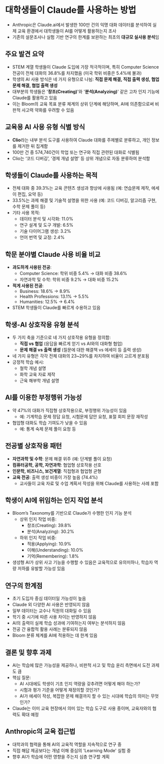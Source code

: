 # 대학생들이 Claude를 사용하는 방법 


* Anthropic은 Claude.ai에서 발생한 100만 건의 익명 대화 데이터를 분석하여 실제 교육 환경에서 대학생들이 AI를 어떻게 활용하는지 조사
* 기존의 설문조사나 실험 기반 연구의 한계를 보완하는 최초의 **대규모 실사용 분석**임

주요 발견 요약
--------

* STEM 계열 학생들이 Claude 도입에 가장 적극적이며, 특히 Computer Science 전공이 전체 대화의 36.8%를 차지했음 (미국 학위 비중은 5.4%에 불과)
* 학생의 AI 사용 방식은 네 가지 유형으로 나뉨: **직접 문제 해결, 직접 출력 생성, 협업 문제 해결, 협업 출력 생성**
* 대부분의 학생들은 '**창조(Creating)**'와 '**분석(Analyzing)**' 같은 고차 인지 기능에 Claude를 활용하고 있음
* 이는 Bloom의 교육 목표 분류 체계의 상위 단계에 해당하며, AI에 의존함으로써 비판적 사고력 약화를 우려할 수 있음

교육용 AI 사용 유형 식별 방식
------------------

* **Clio**라는 내부 분석 도구를 사용하여 Claude 대화를 주제별로 분류하고, 개인 정보를 제거한 뒤 집계함
* 100만 건 중 574,740건이 학업 또는 연구와 직접 관련된 대화로 식별됨
* Clio는 ‘코드 디버깅’, ‘경제 개념 설명’ 등 상위 개념으로 자동 분류하여 분석함

학생들이 Claude를 사용하는 목적
--------------------

* 전체 대화 중 39.3%는 교육 콘텐츠 생성과 향상에 사용됨 (예: 연습문제 제작, 에세이 편집, 요약 등)
* 33.5%는 과제 해결 및 기술적 설명을 위한 사용 (예: 코드 디버깅, 알고리즘 구현, 수학 문제 풀이 등)
* 기타 사용 목적:
  + 데이터 분석 및 시각화: 11.0%
  + 연구 설계 및 도구 개발: 6.5%
  + 기술 다이어그램 생성: 3.2%
  + 언어 번역 및 교정: 2.4%

학문 분야별 Claude 사용 비율 비교
----------------------

* **과도하게 사용된 전공**:
  + Computer Science: 학위 비중 5.4% → 대화 비중 38.6%
  + 자연과학 및 수학: 학위 비중 9.2% → 대화 비중 15.2%
* **적게 사용된 전공**:
  + Business: 18.6% → 8.9%
  + Health Professions: 13.1% → 5.5%
  + Humanities: 12.5% → 6.4%
* STEM 학생들이 Claude를 빠르게 수용하고 있음

학생-AI 상호작용 유형 분석
----------------

* 두 가지 축을 기준으로 네 가지 상호작용 유형을 정의함:
  + **직접 vs 협업** (응답을 빠르게 얻기 vs AI와의 대화형 협업)
  + **문제 해결 vs 출력 생성** (질문에 대한 해결책 vs 에세이 등 출력 생성)
* 네 가지 유형은 각각 전체 대화의 23~29%를 차지하여 비율이 고르게 분포됨
* 긍정적 학습 예시:
  + 철학 개념 설명
  + 화학 교육 자료 제작
  + 근육 해부학 개념 설명

AI를 이용한 부정행위 가능성
----------------

* 약 47%의 대화가 직접형 상호작용으로, 부정행위 가능성이 있음
  + 예: 기계학습 문제 정답 요청, 시험문제 답안 요청, 표절 회피 문장 재작성
* 협업형 대화도 학습 기여도가 낮을 수 있음
  + 예: 통계 숙제 문제 풀이 요청 등

전공별 상호작용 패턴
-----------

* **자연과학 및 수학**: 문제 해결 위주 (예: 단계별 풀이 요청)
* **컴퓨터공학, 공학, 자연과학**: 협업형 상호작용 선호
* **인문학, 비즈니스, 보건계열**: 직접형과 협업형 균형
* **교육 전공**: 출력 생성 비중이 가장 높음 (74.4%)
  + 교사들이 교육 자료 및 수업 계획서 작성을 위해 Claude를 사용하는 사례 포함

학생이 AI에 위임하는 인지 작업 분석
---------------------

* Bloom’s Taxonomy를 기반으로 Claude가 수행한 인지 기능 분석
  + 상위 인지 작업 비중:
    - 창조(Creating): 39.8%
    - 분석(Analyzing): 30.2%
  + 하위 인지 작업 비중:
    - 적용(Applying): 10.9%
    - 이해(Understanding): 10.0%
    - 기억(Remembering): 1.8%
* 생성형 AI가 상위 사고 기능을 수행할 수 있음은 교육적으로 유의미하나, 학습자 역량 저하를 유발할 가능성 있음

연구의 한계점
-------

* 초기 도입자 중심 데이터일 가능성이 높음
* Claude 외 다양한 AI 사용은 반영되지 않음
* 일부 데이터는 교수나 직원의 대화일 수 있음
* 학기 중 시기에 따른 사용 차이는 반영하지 않음
* AI의 출력이 실제 학습 성과에 기여하는지 여부는 분석하지 않음
* 전공 간 융합적 활용 사례는 분류되지 않음
* Bloom 분류 체계를 AI에 적용하는 데 한계 있음

결론 및 향후 과제
----------

* AI는 학습에 많은 가능성을 제공하나, 비판적 사고 및 학습 윤리 측면에서 도전 과제도 큼
* 핵심 질문:
  + AI 시대에도 학생이 기초 인지 역량을 갖추려면 어떻게 해야 하는가?
  + 시험과 평가 기준을 어떻게 재정의할 것인가?
  + AI가 에세이 작성, 복잡한 문제 해결까지 할 수 있는 시대에 학습의 의미는 무엇인가?
* Claude는 이미 교육 현장에서 의미 있는 학습 도구로 사용 중이며, 교육자와의 협력도 확대 예정

Anthropic의 교육 접근법
-----------------

* 대학과의 협력을 통해 AI의 교육적 역할을 지속적으로 연구 중
* 직접 해답 제공보다는 개념 이해 중심의 'Learning Mode' 실험 중
* 향후 AI가 학습에 어떤 영향을 주는지 심층 연구할 계획

